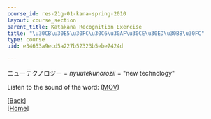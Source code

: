 ```yaml
---
course_id: res-21g-01-kana-spring-2010
layout: course_section
parent_title: Katakana Recognition Exercise
title: "\u30CB\u30E5\u30FC\u30C6\u30AF\u30CE\u30ED\u30B8\u30FC"
type: course
uid: e34653a9ecd5a227b52323b5ebe7424d

---
```


ニューテクノロジー = _nyuutekunorozii_ = "new technology"

Listen to the sound of the word: ([MOV](http://www.archive.org/download/MITRES21F.01S10_KATAKANA_EXERCISES/word15.mov))

  
\[[Back](/resources/res-21g-01-kana-spring-2010/katakana/katakana-recognition-exercise)\]  
\[[Home](/resources/res-21g-01-kana-spring-2010/katakana)\]